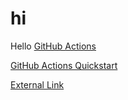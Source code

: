 # hi

Hello [GitHub Actions](/actions/index.md)

[GitHub Actions Quickstart](actions/quickstart.md)

[External Link](https://git-scm.com/)
